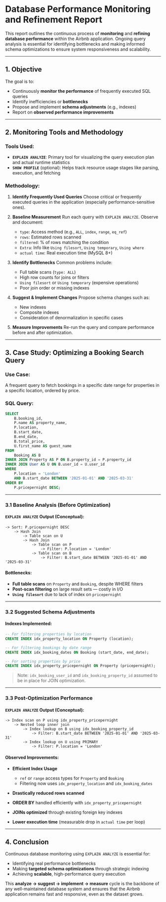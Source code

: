 # Database Performance Monitoring and Refinement Report

This report outlines the continuous process of **monitoring** and **refining database performance** within the Airbnb application. Ongoing query analysis is essential for identifying bottlenecks and making informed schema optimizations to ensure system responsiveness and scalability.

---

## 1. Objective

The goal is to:

* Continuously **monitor the performance** of frequently executed SQL queries
* Identify inefficiencies or **bottlenecks**
* Propose and implement **schema adjustments** (e.g., indexes)
* Report on **observed performance improvements**

---

## 2. Monitoring Tools and Methodology

### Tools Used:

* **`EXPLAIN ANALYZE`**: Primary tool for visualizing the query execution plan and actual runtime statistics
* **`SHOW PROFILE`** (optional): Helps track resource usage stages like parsing, execution, and fetching

### Methodology:

1. **Identify Frequently Used Queries**
   Choose critical or frequently executed queries in the application (especially performance-sensitive ones).

2. **Baseline Measurement**
   Run each query with `EXPLAIN ANALYZE`. Observe and document:

   * `type`: Access method (e.g., `ALL`, `index`, `range`, `eq_ref`)
   * `rows`: Estimated rows scanned
   * `filtered`: % of rows matching the condition
   * `Extra`: Info like `Using filesort`, `Using temporary`, `Using where`
   * `actual time`: Real execution time (MySQL 8+)

3. **Identify Bottlenecks**
   Common problems include:

   * Full table scans (`type: ALL`)
   * High row counts for joins or filters
   * `Using filesort` or `Using temporary` (expensive operations)
   * Poor join order or missing indexes

4. **Suggest & Implement Changes**
   Propose schema changes such as:

   * New indexes
   * Composite indexes
   * Consideration of denormalization in specific cases

5. **Measure Improvements**
   Re-run the query and compare performance before and after optimization.

---

## 3. Case Study: Optimizing a Booking Search Query

### Use Case:

A frequent query to fetch bookings in a specific date range for properties in a specific location, ordered by price.

### SQL Query:

```sql
SELECT
    B.booking_id,
    P.name AS property_name,
    P.location,
    B.start_date,
    B.end_date,
    B.total_price,
    U.first_name AS guest_name
FROM
    Booking AS B
INNER JOIN Property AS P ON B.property_id = P.property_id
INNER JOIN User AS U ON B.user_id = U.user_id
WHERE
    P.location = 'London'
    AND B.start_date BETWEEN '2025-01-01' AND '2025-03-31'
ORDER BY
    P.pricepernight DESC;
```

---

### 3.1 Baseline Analysis (Before Optimization)

#### `EXPLAIN ANALYZE` Output (Conceptual):

```
-> Sort: P.pricepernight DESC
    -> Hash Join
        -> Table scan on U
        -> Hash Join
            -> Table scan on P
                -> Filter: P.location = 'London'
            -> Table scan on B
                -> Filter: B.start_date BETWEEN '2025-01-01' AND '2025-03-31'
```

#### Bottlenecks:

* **Full table scans** on `Property` and `Booking`, despite WHERE filters
* **Post-scan filtering** on large result sets — costly in I/O
* **`Using filesort`** due to lack of index on `pricepernight`

---

### 3.2 Suggested Schema Adjustments

#### Indexes Implemented:

```sql
-- For filtering properties by location
CREATE INDEX idx_property_location ON Property (location);

-- For filtering bookings by date range
CREATE INDEX idx_booking_dates ON Booking (start_date, end_date);

-- For sorting properties by price
CREATE INDEX idx_property_pricepernight ON Property (pricepernight);
```

> Note: `idx_booking_user_id` and `idx_booking_property_id` assumed to be in place for JOIN optimization.

---

### 3.3 Post-Optimization Performance

#### `EXPLAIN ANALYZE` Output (Conceptual):

```
-> Index scan on P using idx_property_pricepernight
    -> Nested loop inner join
        -> Index lookup on B using idx_booking_property_id
            -> Filter: B.start_date BETWEEN '2025-01-01' AND '2025-03-31'
        -> Index lookup on U using PRIMARY
            -> Filter: P.location = 'London'
```

#### Observed Improvements:

* **Efficient Index Usage**

  * `ref` or `range` access types for `Property` and `Booking`
  * Filtering now uses `idx_property_location` and `idx_booking_dates`
* **Drastically reduced rows scanned**
* **ORDER BY** handled efficiently with `idx_property_pricepernight`
* **JOINs optimized** through existing foreign key indexes
* **Lower execution time** (measurable drop in `actual time` per loop)

---

## 4. Conclusion

Continuous database monitoring using `EXPLAIN ANALYZE` is essential for:

* Identifying real performance bottlenecks
* Making **targeted schema optimizations** through strategic indexing
* Achieving **scalable**, high-performance query execution

This **analyze → suggest → implement → measure** cycle is the backbone of any well-maintained database system and ensures that the Airbnb application remains fast and responsive, even as the dataset grows.
